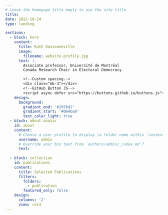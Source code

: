 ```yaml
---
# Leave the homepage title empty to use the site title
title:
date: 2022-10-24
type: landing

sections:
  - block: hero
    content:
      title: Ruth Dassonneville
      image:
        filename: website-profile.jpg
      text: |-
        Associate professor, Université de Montréal
        Canada Research Chair in Electoral Democracy

        <!--Custom spacing-->
        <div class="mb-3"></div>
        <!--GitHub Button JS-->
        <script async defer src="https://buttons.github.io/buttons.js"></script>
    design:
      background:
        gradient_end: '#1976d2'
        gradient_start: '#004ba0'
        text_color_light: true
  - block: about.avatar
    id: about
    content:
      # Choose a user profile to display (a folder name within `content/authors/`)
      username: admin
      # Override your bio text from `authors/admin/_index.md`?
      text:     
      
  - block: collection
    id: publications
    content:
      title: Selected Publications
      filters:
        folders:
          - publication
        featured_only: false
    design:
      columns: '2'
      view: card
---
```

